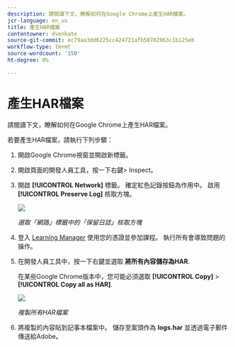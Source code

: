 ```yaml
---
description: 請閱讀下文，瞭解如何在Google Chrome上產生HAR檔案。
jcr-language: en_us
title: 產生HAR檔案
contentowner: dvenkate
source-git-commit: ec79aa3dd6225cc424721afb50702963c1b125eb
workflow-type: tm+mt
source-wordcount: '150'
ht-degree: 0%

---
```




# 產生HAR檔案

請閱讀下文，瞭解如何在Google Chrome上產生HAR檔案。

若要產生HAR檔案，請執行下列步驟：

1. 開啟Google Chrome視窗並開啟新標籤。
1. 開啟頁面的開發人員工具，按一下右鍵> Inspect。
1. 開啟 **[!UICONTROL Network]** 標籤。 確定紅色記錄按鈕為作用中。 啟用 **[!UICONTROL Preserve Log]** 核取方塊。

   ![](assets/preserve-log-checkbox.png)

   *選取「網路」標籤中的「保留日誌」核取方塊*

1. 登入 [Learning Manager](https://learningmanager.adobe.com/acapindex.html) 使用您的憑證並參加課程。 執行所有會導致問題的操作。
1. 在開發人員工具中，按一下右鍵並選取 **將所有內容儲存為HAR**.

   在某些Google Chrome版本中，您可能必須選取 **[!UICONTROL Copy]** > **[!UICONTROL Copy all as HAR]**.

   ![](assets/copy-hra.png)

   *複製所有HAR檔案*

1. 將複製的內容貼到記事本檔案中。 儲存至案頭作為 **logs.har** 並透過電子郵件傳送給Adobe。
